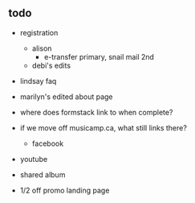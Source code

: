 ## todo
- registration
    - alison
        - e-transfer primary, snail mail 2nd
    - debi's edits
- lindsay faq
- marilyn's edited about page

- where does formstack link to when complete?
- if we move off musicamp.ca, what still links there?
    - facebook

- youtube
- shared album
- 1/2 off promo landing page
